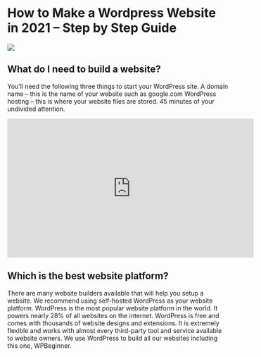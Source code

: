 # How to Make a Wordpress Website in 2021 – Step by Step Guide

![](https://cdn.pixabay.com/photo/2018/06/08/00/48/developer-3461405__480.png)<br>

## What do I need to build a website?

You’ll need the following three things to start your WordPress site. A domain name – this is the name of your website such as google.com WordPress hosting – this is where your website files are stored. 45 minutes of your undivided attention.

<iframe width="560" height="315" src="https://www.youtube.com/embed/8AZ8GqW5iak" title="YouTube video player" frameborder="0" allow="accelerometer; autoplay; clipboard-write; encrypted-media; gyroscope; picture-in-picture" allowfullscreen=""></iframe>

## Which is the best website platform?

There are many website builders available that will help you setup a website. We recommend using self-hosted WordPress as your website platform. WordPress is the most popular website platform in the world. It powers nearly 28% of all websites on the internet. WordPress is free and comes with thousands of website designs and extensions. It is extremely flexible and works with almost every third-party tool and service available to website owners. We use WordPress to build all our websites including this one, WPBeginner.

<br>
